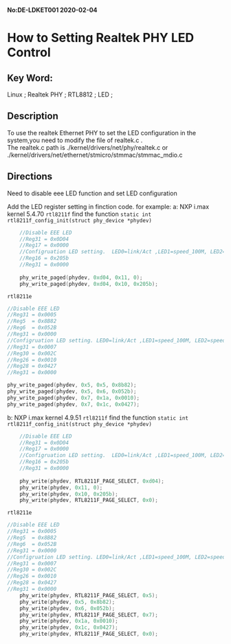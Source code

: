 **No:DE-LDKET001 2020-02-04**

# **How to Setting Realtek PHY LED Control**

## Key Word:

Linux ; Realtek PHY ; RTL8812 ; LED ;  

## Description

To use the realtek Ethernet PHY to set the LED configuration in the system,you need to modify the file of realtek.c .  
The realtek.c path is ./kernel/drivers/net/phy/realtek.c 
or
./kernel/drivers/net/ethernet/stmicro/stmmac/stmmac_mdio.c

## Directions
Need to disable eee LED function and set LED configuration  

Add the LED register setting in finction code.
for example: 
a: NXP i.max kernel 5.4.70
`rtl8211f`
find the function 
`static int rtl8211f_config_init(struct phy_device *phydev)`

```c
    //Disable EEE LED
    //Reg31 = 0x0D04
    //Reg17 = 0x0000
    //Configruation LED setting.  LED0=link/Act ,LED1=speed_100M, LED2=speed_1000M
    //Reg16 = 0x205b
    //Reg31 = 0x0000
    
    phy_write_paged(phydev, 0xd04, 0x11, 0);
    phy_write_paged(phydev, 0xd04, 0x10, 0x205b);
```
`rtl8211e`
```c
//Disable EEE LED 
//Reg31 = 0x0005
//Reg5  = 0x8B82
//Reg6  = 0x052B
//Reg31 = 0x0000
//Configruation LED setting. LED0=link/Act ,LED1=speed_100M, LED2=speed_1000M
//Reg31 = 0x0007
//Reg30 = 0x002C
//Reg26 = 0x0010
//Reg28 = 0x0427
//Reg31 = 0x0000

phy_write_paged(phydev, 0x5, 0x5, 0x8b82);
phy_write_paged(phydev, 0x5, 0x6, 0x052b);
phy_write_paged(phydev, 0x7, 0x1a, 0x0010);
phy_write_paged(phydev, 0x7, 0x1c, 0x0427);
```
b: NXP i.max kernel 4.9.51 
`rtl8211f` 
find the function
`static int rtl8211f_config_init(struct phy_device *phydev)`

```c
    //Disable EEE LED
    //Reg31 = 0x0D04
    //Reg17 = 0x0000
    //Configruation LED setting.  LED0=link/Act ,LED1=speed_100M, LED2=speed_1000M
    //Reg16 = 0x205b
    //Reg31 = 0x0000
	
	phy_write(phydev, RTL8211F_PAGE_SELECT, 0xd04);
	phy_write(phydev, 0x11, 0);
	phy_write(phydev, 0x10, 0x205b);
	phy_write(phydev, RTL8211F_PAGE_SELECT, 0x0);
```
`rtl8211e`
```c
//Disable EEE LED 
//Reg31 = 0x0005
//Reg5  = 0x8B82
//Reg6  = 0x052B
//Reg31 = 0x0000
//Configruation LED setting. LED0=link/Act ,LED1=speed_100M, LED2=speed_1000M
//Reg31 = 0x0007
//Reg30 = 0x002C
//Reg26 = 0x0010
//Reg28 = 0x0427
//Reg31 = 0x0000
	phy_write(phydev, RTL8211F_PAGE_SELECT, 0x5);
	phy_write(phydev, 0x5, 0x8b82);
	phy_write(phydev, 0x6, 0x052b);
	phy_write(phydev, RTL8211F_PAGE_SELECT, 0x7);
	phy_write(phydev, 0x1a, 0x0010);
	phy_write(phydev, 0x1c, 0x0427);
	phy_write(phydev, RTL8211F_PAGE_SELECT, 0x0);